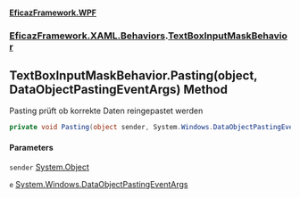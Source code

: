 #### [EficazFramework.WPF](EficazFrameworkWPF.md 'EficazFramework WPF')
### [EficazFramework.XAML.Behaviors](EficazFrameworkWPF.md#EficazFramework.XAML.Behaviors 'EficazFramework.XAML.Behaviors').[TextBoxInputMaskBehavior](TextBoxInputMaskBehavior.md 'EficazFramework.XAML.Behaviors.TextBoxInputMaskBehavior')

## TextBoxInputMaskBehavior.Pasting(object, DataObjectPastingEventArgs) Method

Pasting prüft ob korrekte Daten reingepastet werden

```csharp
private void Pasting(object sender, System.Windows.DataObjectPastingEventArgs e);
```
#### Parameters

<a name='EficazFramework.XAML.Behaviors.TextBoxInputMaskBehavior.Pasting(object,System.Windows.DataObjectPastingEventArgs).sender'></a>

`sender` [System.Object](https://docs.microsoft.com/en-us/dotnet/api/System.Object 'System.Object')

<a name='EficazFramework.XAML.Behaviors.TextBoxInputMaskBehavior.Pasting(object,System.Windows.DataObjectPastingEventArgs).e'></a>

`e` [System.Windows.DataObjectPastingEventArgs](https://docs.microsoft.com/en-us/dotnet/api/System.Windows.DataObjectPastingEventArgs 'System.Windows.DataObjectPastingEventArgs')